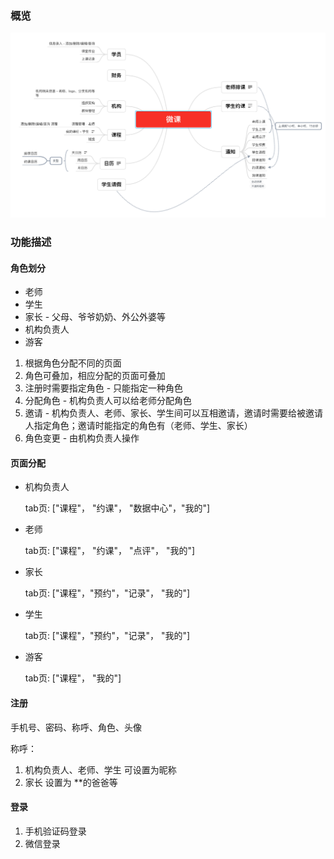 ### 概览

![outline](./src/outline.png)

### 功能描述

#### 角色划分

* 老师
* 学生
* 家长 - 父母、爷爷奶奶、外公外婆等
* 机构负责人
* 游客

1. 根据角色分配不同的页面
2. 角色可叠加，相应分配的页面可叠加
3. 注册时需要指定角色 - 只能指定一种角色
4. 分配角色 - 机构负责人可以给老师分配角色
5. 邀请 - 机构负责人、老师、家长、学生间可以互相邀请，邀请时需要给被邀请人指定角色；邀请时能指定的角色有（老师、学生、家长）
6. 角色变更 - 由机构负责人操作

#### 页面分配

* 机构负责人

  tab页: ["课程"， "约课"， "数据中心"，"我的"]

* 老师

  tab页: ["课程"， "约课"， "点评"， "我的"]

* 家长

  tab页: ["课程"，"预约"，"记录"， "我的"]

* 学生

  tab页: ["课程"，"预约"，"记录"， "我的"]

* 游客

  tab页: ["课程"， "我的"]

#### 注册

手机号、密码、称呼、角色、头像

称呼：

1. 机构负责人、老师、学生 可设置为昵称
2. 家长 设置为 **的爸爸等

#### 登录

1. 手机验证码登录
2. 微信登录

